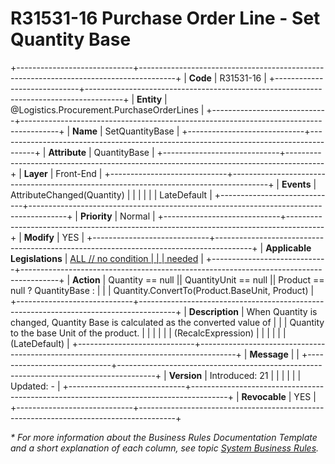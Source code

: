 ﻿---
erp.type: front-end-business-rule
erp.entity: Logistics.Procurement.PurchaseOrderLines
---

# R31531-16 Purchase Order Line - Set Quantity Base
+-----------------------------+---------------------------------------------------------------------------------------+
| **Code**                    | R31531-16                                                                             |
+-----------------------------+---------------------------------------------------------------------------------------+
| **Entity**                  | @Logistics.Procurement.PurchaseOrderLines                                             |
+-----------------------------+---------------------------------------------------------------------------------------+
| **Name**                    | SetQuantityBase                                                                       |
+-----------------------------+---------------------------------------------------------------------------------------+
| **Attribute**               | QuantityBase                                                                          |
+-----------------------------+---------------------------------------------------------------------------------------+
| **Layer**                   | Front-End                                                                             |
+-----------------------------+---------------------------------------------------------------------------------------+
| **Events**                  | AttributeChanged(Quantity)                                                            |
|                             |                                                                                       |
|                             | LateDefault                                                                           |
+-----------------------------+---------------------------------------------------------------------------------------+
| **Priority**                | Normal                                                                                |
+-----------------------------+---------------------------------------------------------------------------------------+
| **Modify**                  | YES                                                                                   |
+-----------------------------+---------------------------------------------------------------------------------------+
| **Applicable Legislations** | [ALL // no condition                                                                  |
|                             | needed](xref:applicable-legislations)                                                 |
+-----------------------------+---------------------------------------------------------------------------------------+
| **Action**                  | Quantity == null \|\| QuantityUnit == null \|\| Product == null ? QuantityBase :      |
|                             | Quantity.ConvertTo(Product.BaseUnit, Product)                                         |
+-----------------------------+---------------------------------------------------------------------------------------+
| **Description**             | When Quantity is changed, Quantity Base is calculated as the converted value of       |
|                             | Quantity to the base Unit of the product.                                             |
|                             |                                                                                       |
|                             | (RecalcExpression)                                                                    |
|                             |                                                                                       |
|                             | (LateDefault)                                                                         |
+-----------------------------+---------------------------------------------------------------------------------------+
| **Message**                 |                                                                                       |
+-----------------------------+---------------------------------------------------------------------------------------+
| **Version**                 | Introduced: 21                                                                        |
|                             |                                                                                       |
|                             | Updated: -                                                                            |
+-----------------------------+---------------------------------------------------------------------------------------+
| **Revocable**               | YES                                                                                   |
+-----------------------------+---------------------------------------------------------------------------------------+

*\* For more information about the Business Rules Documentation Template and a short explanation of each column, see
topic [System Business Rules](../templates/template-description-system-business-rules.md).*
